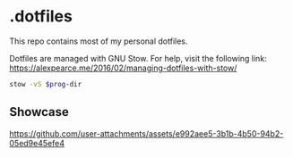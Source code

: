 # .dotfiles

This repo contains most of my personal dotfiles.

Dotfiles are managed with GNU Stow. For help, visit the following link: https://alexpearce.me/2016/02/managing-dotfiles-with-stow/

``` bash
stow -vS $prog-dir
```

## Showcase

https://github.com/user-attachments/assets/e992aee5-3b1b-4b50-94b2-05ed9e45efe4
